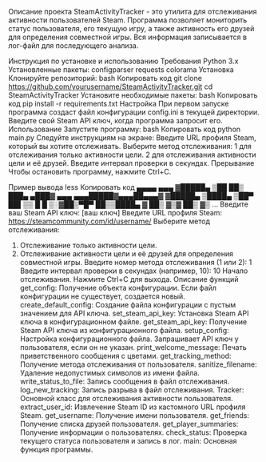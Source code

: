 Описание проекта
SteamActivityTracker - это утилита для отслеживания активности пользователей Steam. Программа позволяет мониторить статус пользователя, его текущую игру, а также активность его друзей для определения совместной игры. Вся информация записывается в лог-файл для последующего анализа.

Инструкция по установке и использованию
Требования
Python 3.x
Установленные пакеты:
configparser
requests
colorama
Установка
Клонируйте репозиторий:
bash
Копировать код
git clone https://github.com/yourusername/SteamActivityTracker.git
cd SteamActivityTracker
Установите необходимые пакеты:
bash
Копировать код
pip install -r requirements.txt
Настройка
При первом запуске программа создаст файл конфигурации config.ini в текущей директории.
Введите свой Steam API ключ, когда программа запросит его.
Использование
Запустите программу:
bash
Копировать код
python main.py
Следуйте инструкциям на экране:
Введите URL профиля Steam, который вы хотите отслеживать.
Выберите метод отслеживания:
1 для отслеживания только активности цели.
2 для отслеживания активности цели и её друзей.
Введите интервал проверки в секундах.
Прерывание
Чтобы остановить программу, нажмите Ctrl+C.

Пример вывода
less
Копировать код
▄▄▄▄    ▄▄▄      ▓█████▄  ▒██   ██▒ ███▄ ▄███▓ ▄▄▄     ▄▄▄█████▓▄▄▄██▄▄▄▓
▓█████▄ ▒████▄    ▒██▀ ██▌▒▒ █ █ ▒░▓██▒▀█▀ ██▒▒████▄   ▓  ██▒ ▓▒▓  ██▒ ▓▒
...
Введите ваш Steam API ключ: [ваш ключ]
Введите URL профиля Steam: https://steamcommunity.com/id/username/
Выберите метод отслеживания:
1. Отслеживание только активности цели.
2. Отслеживание активности цели и её друзей для определения совместной игры.
Введите номер метода отслеживания (1 или 2): 1
Введите интервал проверки в секундах (например, 10): 10
Начало отслеживания. Нажмите Ctrl+C для выхода.
Описание функций
get_config: Получение объекта конфигурации. Если файл конфигурации не существует, создается новый.
create_default_config: Создание файла конфигурации с пустым значением для API ключа.
set_steam_api_key: Установка Steam API ключа в конфигурационном файле.
get_steam_api_key: Получение Steam API ключа из конфигурационного файла.
setup_config: Настройка конфигурационного файла. Запрашивает API ключ у пользователя, если он не указан.
print_welcome_message: Печать приветственного сообщения с цветами.
get_tracking_method: Получение метода отслеживания от пользователя.
sanitize_filename: Удаление недопустимых символов из имени файла.
write_status_to_file: Запись сообщения в файл отслеживания.
log_new_tracking: Запись разрыва в файл отслеживания.
Tracker: Основной класс для отслеживания активности пользователя.
extract_user_id: Извлечение Steam ID из кастомного URL профиля Steam.
get_username: Получение имени пользователя.
get_friends: Получение списка друзей пользователя.
get_player_summaries: Получение информации о пользователях.
check_status: Проверка текущего статуса пользователя и запись в лог.
main: Основная функция программы.

